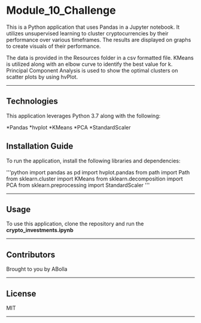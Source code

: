 # Module_10_Challenge

This is a Python application that uses Pandas in a Jupyter notebook. It utilizes unsupervised learning to cluster cryptocurrencies by their performance over various timeframes.  The results are displayed on graphs to create visuals of their performance.  

The data is provided in the Resources folder in a csv formatted file.  KMeans is utilized along with an elbow curve to identify the best value for k. Principal Component Analysis is used to show the optimal clusters on scatter plots by using hvPlot.

---

## Technologies

This application leverages Python 3.7 along with the following:

*Pandas
*hvplot
*KMeans
*PCA
*StandardScaler

## Installation Guide

To run the application, install the following libraries and dependencies:

'''python
  import pandas as pd
  import hvplot.pandas
  from path import Path
  from sklearn.cluster import KMeans
  from sklearn.decomposition import PCA
  from sklearn.preprocessing import StandardScaler
'''

---

## Usage

To use this application, clone the repository and run the **crypto_investments.ipynb**

---

## Contributors

Brought to you by ABolla

---

## License

MIT

---